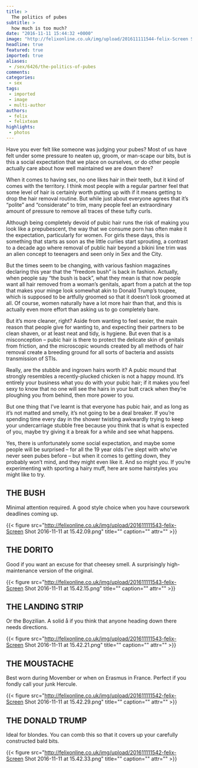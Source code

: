 ```yaml
---
title: >
  The politics of pubes
subtitle: >
  how much is too much?
date: "2016-11-11 15:44:32 +0000"
image: "http://felixonline.co.uk/img/upload/201611111544-felix-Screen Shot 2016-11-11 at 15.44.03.png"
headline: true
featured: true
imported: true
aliases:
 - /sex/6426/the-politics-of-pubes
comments:
categories:
 - sex
tags:
 - imported
 - image
 - multi-author
authors:
 - felix
 - felixteam
highlights:
 - photos
---
```


Have you ever felt like someone was judging your pubes? Most of us have felt under some pressure to neaten up, groom, or man-scape our bits, but is this a social expectation that we place on ourselves, or do other people actually care about how well maintained we are down there?

When it comes to having sex, no one likes hair in their teeth, but it kind of comes with the territory. I think most people with a regular partner feel that some level of hair is certainly worth putting up with if it means getting to drop the hair removal routine. But while just about everyone agrees that it’s “polite” and “considerate” to trim, many people feel an extraordinary amount of pressure to remove all traces of these tufty curls.

Although being completely devoid of pubic hair runs the risk of making you look like a prepubescent, the way that we consume porn has often make it the expectation, particularly for women. For girls these days, this is something that starts as soon as the little curlies start sprouting, a contrast to a decade ago where removal of public hair beyond a bikini line trim was an alien concept to teenagers and seen only in Sex and the City.

But the times seem to be changing, with various fashion magazines declaring this year that the “freedom bush” is back in fashion. Actually, when people say “the bush is back”, what they mean is that now people want all hair removed from a woman’s genitals, apart from a patch at the top that makes your minge look somewhat akin to Donald Trump’s toupee, which is supposed to be artfully groomed so that it doesn’t look groomed at all. Of course, women naturally have a lot more hair than that, and this is actually even more effort than asking us to go completely bare.

But it’s more cleaner, right? Aside from wanting to feel sexier, the main reason that people give for wanting to, and expecting their partners to be clean shaven, or at least neat and tidy, is hygiene. But even that is a misconception – pubic hair is there to protect the delicate skin of genitals from friction, and the microscopic wounds created by all methods of hair removal create a breeding ground for all sorts of bacteria and assists transmission of STIs.

Really, are the stubble and ingrown hairs worth it? A pubic mound that strongly resembles a recently-plucked chicken is not a happy mound. It’s entirely your business what you do with your pubic hair; if it makes you feel sexy to know that no one will see the hairs in your butt crack when they’re ploughing you from behind, then more power to you.

But one thing that I’ve learnt is that everyone has pubic hair, and as long as it’s not matted and smelly, it’s not going to be a deal breaker. If you’re spending time every day in the shower twisting awkwardly trying to keep your undercarriage stubble free because you think that is what is expected of you, maybe try giving it a break for a while and see what happens.

Yes, there is unfortunately some social expectation, and maybe some people will be surprised – for all the 19 year olds I’ve slept with who’ve never seen pubes before – but when it comes to getting down, they probably won’t mind, and they might even like it. And so might you.
If you’re experimenting with sporting a hairy muff, here are some hairstyles you might like to try.
## THE BUSH
Minimal attention required. A good style choice when you have coursework deadlines coming up.

{{< figure src="http://felixonline.co.uk/img/upload/201611111543-felix-Screen Shot 2016-11-11 at 15.42.09.png" title="" caption="" attr="" >}}

## THE DORITO
Good if you want an excuse for that cheesey smell. A surprisingly high-maintenance version of the original.

{{< figure src="http://felixonline.co.uk/img/upload/201611111543-felix-Screen Shot 2016-11-11 at 15.42.15.png" title="" caption="" attr="" >}}

## THE LANDING STRIP
Or the Boyzilian. A solid å if you think that anyone heading down there needs directions.

{{< figure src="http://felixonline.co.uk/img/upload/201611111543-felix-Screen Shot 2016-11-11 at 15.42.21.png" title="" caption="" attr="" >}}

## THE MOUSTACHE
Best worn during Movember or when on Erasmus in France. Perfect if you fondly call your junk Hercule.

{{< figure src="http://felixonline.co.uk/img/upload/201611111542-felix-Screen Shot 2016-11-11 at 15.42.29.png" title="" caption="" attr="" >}}

## THE DONALD TRUMP
Ideal for blondes. You can comb this so that it covers up your carefully constructed bald bits.

{{< figure src="http://felixonline.co.uk/img/upload/201611111542-felix-Screen Shot 2016-11-11 at 15.42.33.png" title="" caption="" attr="" >}}
